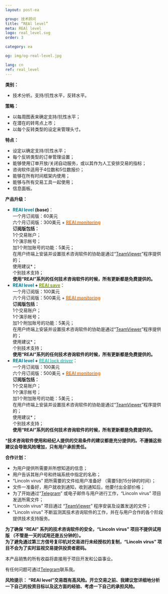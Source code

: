 ```yaml
---
layout: post-ea

group: 技术顾问
title: “REAl level”
meta: REAl level
logo: real_level.svg
order: 3

category: ea

og: img/og-real-level.jpg

lang: cn
ref: real_level
---
```


**类别：**
  - 技术分析。支持/抗性水平，反转水平。  
  
**策略：**  
  - 以每周图表来确定支持/抗性水平；  
  - 在潜在的转弯点上市；  
  - 以每个反转类型的设定来管理头寸。
  
**特点：**  
  - 设定以确定支持/抗性水平；  
  - 每个反转类型的订单管理设置；  
  - 能够使用订单开放/关闭自动服务，或以其作为人工安排交易的指标；  
  - 咨询软件适用于4位数和5位数报价；
  - 能够在所有时间框架内使用；
  - 能够与所有交易工具一起使用；
  - 信息面板。
  
**产品升级：**
  - **<span style="color:#007e97">REAl level</span> (base)**：  
  一个月订阅版：60美元  
  六个月订阅版：300美元 + **<a href="https://lincolnvirus.com/cn/ea/real_monitoring.html" target="_blank"><span style="color:#f07e20">REAl monitoring</span></a>**  
  **订阅版包括：**  
  1个交易账户；  
  1个演示帐号；  
  加1个附加账号的功能：5美元；  
  在用户终端上安装并设置技术咨询软件的协助是通过“<a href="https://www.teamviewer.com/" target="_blank">TeamViewer</a>”程序提供的；  
  使用建议*；  
  个别技术支持；  
  **使用“REAl”系列的任何技术咨询软件的时候，所有更新都是免费提供的。**  
   - **<span style="color:#007e97">REAl level</span> + <a href="https://lincolnvirus.com/cn/ea/real_save.html" target="_blank"><span style="color:#81a614">REAl save</span></a>**：  
  一个月订阅版：100美元  
  六个月订阅版：500美元 + **<a href="https://lincolnvirus.com/cn/ea/real_monitoring.html" target="_blank"><span style="color:#f07e20">REAl monitoring</span></a>**  
  **订阅版包括：**  
  1个交易账户；  
  1个演示帐号；  
  加1个附加账号的功能：5美元；  
  在用户终端上安装并设置技术咨询软件的协助是通过“<a href="https://www.teamviewer.com/" target="_blank">TeamViewer</a>”程序提供的；  
  使用建议*；  
  个别技术支持；  
  **使用“REAl”系列的任何技术咨询软件的时候，所有更新都是免费提供的。**  
  - **<span style="color:#007e97">REAl level</span> + <a href="https://lincolnvirus.com/cn/ea/real_lock_driver.html" target="_blank"><span style="color:#39c6be">REAl lock driver</span></a>**：  
  一个月订阅版：100美元  
  六个月订阅版：500美元 + **<a href="https://lincolnvirus.com/cn/ea/real_monitoring.html" target="_blank"><span style="color:#f07e20">REAl monitoring</span></a>**  
  **订阅版包括：**  
  1个交易账户；  
  1个演示帐号；  
  加1个附加账号的功能：5美元；  
  在用户终端上安装并设置技术咨询软件的协助是通过“<a href="https://www.teamviewer.com/" target="_blank">TeamViewer</a>”程序提供的；  
  使用建议*；  
  个别技术支持；  
  **使用“REAl”系列的任何技术咨询软件的时候，所有更新都是免费提供的。**  
  
  ***技术咨询软件使用和经纪人提供的交易条件的建议都是充分提供的。不遵循这些建议会导致风险增加，只有用户承担责任。**
  
  **合作计划：**  

- 为用户提供所需要并所想知道的信息；  
- 用户告诉其账户号和终端系统中指定的名称；  
- “Lincoln virus” 把所需要的文件给用户准备好 （需要5到15分钟的时间）；  
- 文件一准备好，用户就收到通知，收到通知后，他要付出全部价格；  
- 为了开始通过“<a href="https://t.me/chutkoy" target="_blank">Telegram</a>” 或电子邮件与用户进行工作，“Lincoln virus” 项目发送所需文件；  
- “Lincoln virus” 项目通过 “<a href="https://www.teamviewer.com/" target="_blank">TeamViewer</a>” 程序安装及设置发送的文件；  
- “Lincoln virus” 不断监测其技术咨询软件的工作，并在与用户合作的各个阶段提供技术支持服务。  

**为了确保 “REAl” 系列的技术咨询软件的安全，“Lincoln virus” 项目不提供试用版 （不管是一天的试用还是五分钟的）。**  
**为了避免通过第三方信号复印机对交易进行未经授权的复制，“Lincoln virus” 项目不会为了实时监视交易提供投资者密码。**  

本产品销售的所有收益将直接用于项目开发和公益事业。  

有任何问题可通过<a href="https://t.me/chutkoy" target="_blank">Telegram</a>联系我。  

**风险提示： “REAl level”交易既有高风险。开立交易之前、我建议您详细地分析一下自己的投资目标以及这方面的经验、考虑一下自己的承担风险。**
